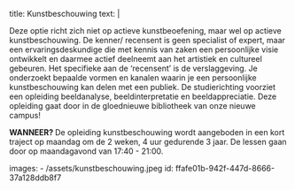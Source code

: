 title: Kunstbeschouwing
text: |
  <p>Deze optie richt zich niet op actieve kunstbeoefening,
  maar wel op actieve kunstbeschouwing. De kenner/
  recensent is geen specialist of expert, maar een
  ervaringsdeskundige die met kennis van zaken een
  persoonlijke visie ontwikkelt en daarmee actief deelneemt aan het artistiek en cultureel gebeuren. Het
  specifieke aan de ‘recensent’ is de verslaggeving.
  Je onderzoekt bepaalde vormen en kanalen waarin
  je een persoonlijke kunstbeschouwing kan delen met
  een publiek.
  De studierichting voorziet een opleiding beeldanalyse,
  beeldinterpretatie en beeldappreciatie. Deze opleiding
  gaat door in de gloednieuwe bibliotheek van onze
  nieuwe campus!
  </p>
  <p><strong>WANNEER? </strong>De opleiding kunstbeschouwing
  wordt aangeboden in een kort traject op maandag
  om de 2 weken, 4 uur gedurende 3 jaar.
  De lessen gaan door op maandagavond
  van 17:40 - 21:00.
  </p>
images:
  - /assets/kunstbeschouwing.jpeg
id: ffafe01b-942f-447d-8666-37a128ddb8f7
